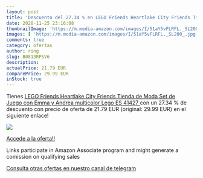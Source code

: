 ```yaml
---
layout: post
title: 'Descuento del 27.34 % en LEGO Friends Heartlake City Friends Tien'
date: 2020-11-25 23:16:08
thumbnailImage: 'https://m.media-amazon.com/images/I/51aY5vFLRFL._SL200_.jpg'
images: [ 'https://m.media-amazon.com/images/I/51aY5vFLRFL._SL200_.jpg' ]
comments: true
category: ofertas
author: ring
slug: B0813RPSV6
description:
actualPrice: 21.79 EUR
comparePrice: 29.99 EUR
inStock: true
---
```


Tienes [LEGO Friends Heartlake City Friends Tienda de Moda  Set de Juego con Emma y Andrea  multicolor  Lego ES 41427 ](https://www.amazon.es/dp/B0813RPSV6/?tag=redken-21) con un 27.34 % de descuento con precio de oferta de 21.79 EUR (original: 29.99 EUR) en el siguiente enlace!

[![](https://m.media-amazon.com/images/I/51aY5vFLRFL._SL200_.jpg)](https://www.amazon.es/dp/B0813RPSV6/?tag=redken-21)

[Accede a la oferta!!](https://www.amazon.es/dp/B0813RPSV6/?tag=redken-21)

Links participate in Amazon Associate program and might generate a comission on qualifying sales

[Consulta otras ofertas en nuestro canal de telegram](https://t.me/s/ofertas25)
